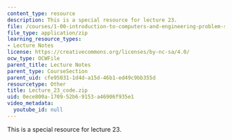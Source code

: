 ```yaml
---
content_type: resource
description: This is a special resource for lecture 23.
file: /courses/1-00-introduction-to-computers-and-engineering-problem-solving-spring-2012/0ece800a170952b69153a46906f935e1_Lecture_23_code.zip
file_type: application/zip
learning_resource_types:
- Lecture Notes
license: https://creativecommons.org/licenses/by-nc-sa/4.0/
ocw_type: OCWFile
parent_title: Lecture Notes
parent_type: CourseSection
parent_uid: cfe95031-1d4d-a15d-46b1-ed49c9bb355d
resourcetype: Other
title: Lecture_23_code.zip
uid: 0ece800a-1709-52b6-9153-a46906f935e1
video_metadata:
  youtube_id: null
---
```

This is a special resource for lecture 23.